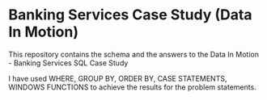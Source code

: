 # Banking Services Case Study (Data In Motion)

This repository contains the schema and the answers to the Data In Motion - Banking Services SQL Case Study

I have used WHERE, GROUP BY, ORDER BY, CASE STATEMENTS, WINDOWS FUNCTIONS to achieve the results for the problem statements.
